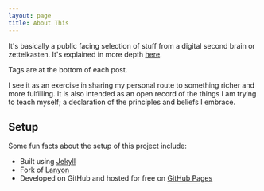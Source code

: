 ```yaml
---
layout: page
title: About This
---
```


It's basically a public facing selection of stuff from a digital second brain or zettelkasten. It's explained in more depth [here](https://kevanchristmas.github.io/2024/02/02/7a2-whats-it-for/).

Tags are at the bottom of each post.

I see it as an exercise in sharing my personal route to something richer and more fulfilling. It is also intended as an open record of the things I am trying to teach myself; a declaration of the principles and beliefs I embrace.

## Setup

Some fun facts about the setup of this project include:

* Built using [Jekyll](https://jekyllrb.com)
* Fork of [Lanyon](http://lanyon.getpoole.com)
* Developed on GitHub and hosted for free on [GitHub Pages](https://pages.github.com)


